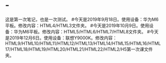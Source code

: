 # -
这是第一次笔记，也是一次测试。
#今天是2019年9月18日。使用设备：华为M6平板。修改内容：HTML4/HTML3文件夹。
#今天是2019年10月9日。使用设备：华为M6平板。修改内容：HTML5/HTML6/HTML7/HTML8文件夹。
#今天是2019年12月6日。使用设备：联想Y9000K。修改内容：HTML9/HTML10/HTML11/HTML12/HTML13/HTML14/HTML15/HTML16/HTML17/HTML18/HTML19/HTML20/HTML21/HTML22/HTML2/H5第一次课文件夹。

